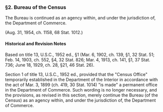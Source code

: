 ### §2. Bureau of the Census ###

The Bureau is continued as an agency within, and under the jurisdiction of, the Department of Commerce.

(Aug. 31, 1954, ch. 1158, 68 Stat. 1012.)

#### Historical and Revision Notes ####

Based on title 13, U.S.C., 1952 ed., §1 (Mar. 6, 1902, ch. 139, §1, 32 Stat. 51; Feb. 14, 1903, ch. 552, §4, 32 Stat. 826; Mar. 4, 1913, ch. 141, §1, 37 Stat. 736; June 18, 1929, ch. 28, §21, 46 Stat. 26).

Section 1 of title 13, U.S.C., 1952 ed., provided that the "Census Office" temporarily established in the Department of the Interior in accordance with the act of Mar. 3, 1899 (ch. 419, 30 Stat. 1014) "is made" a permanent office in the Department of Commerce. Such wording is no longer necessary, and the provisions, as revised in this section, merely continue the Bureau (of the Census) as an agency within, and under the jurisdiction of, the Department of Commerce.